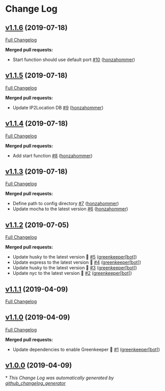 # Change Log

## [v1.1.6](https://github.com/honzahommer/ip2nfo/tree/v1.1.6) (2019-07-18)
[Full Changelog](https://github.com/honzahommer/ip2nfo/compare/v1.1.5...v1.1.6)

**Merged pull requests:**

- Start function should use default port [\#10](https://github.com/honzahommer/ip2nfo/pull/10) ([honzahommer](https://github.com/honzahommer))

## [v1.1.5](https://github.com/honzahommer/ip2nfo/tree/v1.1.5) (2019-07-18)
[Full Changelog](https://github.com/honzahommer/ip2nfo/compare/v1.1.4...v1.1.5)

**Merged pull requests:**

- Update IP2Location DB [\#9](https://github.com/honzahommer/ip2nfo/pull/9) ([honzahommer](https://github.com/honzahommer))

## [v1.1.4](https://github.com/honzahommer/ip2nfo/tree/v1.1.4) (2019-07-18)
[Full Changelog](https://github.com/honzahommer/ip2nfo/compare/v1.1.3...v1.1.4)

**Merged pull requests:**

- Add start function [\#8](https://github.com/honzahommer/ip2nfo/pull/8) ([honzahommer](https://github.com/honzahommer))

## [v1.1.3](https://github.com/honzahommer/ip2nfo/tree/v1.1.3) (2019-07-18)
[Full Changelog](https://github.com/honzahommer/ip2nfo/compare/v1.1.2...v1.1.3)

**Merged pull requests:**

- Define path to config directory [\#7](https://github.com/honzahommer/ip2nfo/pull/7) ([honzahommer](https://github.com/honzahommer))
- Update mocha to the latest version [\#6](https://github.com/honzahommer/ip2nfo/pull/6) ([honzahommer](https://github.com/honzahommer))

## [v1.1.2](https://github.com/honzahommer/ip2nfo/tree/v1.1.2) (2019-07-05)
[Full Changelog](https://github.com/honzahommer/ip2nfo/compare/v1.1.1...v1.1.2)

**Merged pull requests:**

- Update husky to the latest version 🚀 [\#5](https://github.com/honzahommer/ip2nfo/pull/5) ([greenkeeper[bot]](https://github.com/apps/greenkeeper))
- Update express to the latest version 🚀 [\#4](https://github.com/honzahommer/ip2nfo/pull/4) ([greenkeeper[bot]](https://github.com/apps/greenkeeper))
- Update husky to the latest version 🚀 [\#3](https://github.com/honzahommer/ip2nfo/pull/3) ([greenkeeper[bot]](https://github.com/apps/greenkeeper))
- Update nyc to the latest version 🚀 [\#2](https://github.com/honzahommer/ip2nfo/pull/2) ([greenkeeper[bot]](https://github.com/apps/greenkeeper))

## [v1.1.1](https://github.com/honzahommer/ip2nfo/tree/v1.1.1) (2019-04-09)
[Full Changelog](https://github.com/honzahommer/ip2nfo/compare/v1.1.0...v1.1.1)

## [v1.1.0](https://github.com/honzahommer/ip2nfo/tree/v1.1.0) (2019-04-09)
[Full Changelog](https://github.com/honzahommer/ip2nfo/compare/v1.0.0...v1.1.0)

**Merged pull requests:**

- Update dependencies to enable Greenkeeper 🌴 [\#1](https://github.com/honzahommer/ip2nfo/pull/1) ([greenkeeper[bot]](https://github.com/apps/greenkeeper))

## [v1.0.0](https://github.com/honzahommer/ip2nfo/tree/v1.0.0) (2019-04-09)


\* *This Change Log was automatically generated by [github_changelog_generator](https://github.com/skywinder/Github-Changelog-Generator)*